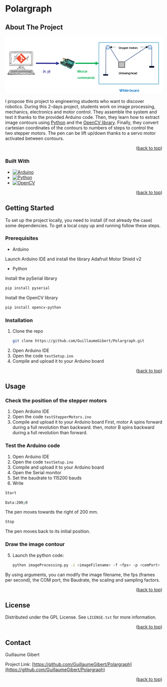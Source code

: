 # Polargraph

## About The Project

[![Project Screen Shot][project-screenshot]]()

I propose this project to engineering students who want to discover robotics. During this 2-days project, students work on image processing, mechanics, electronics and motor control. They assemble the system and test it thanks to the provided Arduino code. Then, they learn how to extract image contours using [Python](https://www.python.org/) and the [OpenCV library](https://opencv.org/). Finally, they convert cartesian coordinates of the contours to numbers of steps to control the two stepper motors. The pen can be lift up/down thanks to a servo motor activated between contours.

<p align="right">(<a href="#readme-top">back to top</a>)</p>

### Built With

* [![Arduino][arduino-shield]][arduino-url]
* [![Python][python-shield]][python-url]
* [![OpenCV][opencv-shield]][opencv-url]

<p align="right">(<a href="#readme-top">back to top</a>)</p>

<!-- GETTING STARTED -->
## Getting Started

To set up the project locally, you need to install (if not already the case) some dependencies.
To get a local copy up and running follow these steps.

### Prerequisites

* Arduino

Launch Arduino IDE and install the library Adafruit Motor Shield v2

* Python

Install the pySerial library
  ```sh
  pip install pyserial
  ```
  
Install the OpenCV library
  ```sh
  pip install opencv-python
  ```

### Installation

1. Clone the repo
   ```sh
   git clone https://github.com/GuillaumeGibert/Polargraph.git
   ```
2. Open Arduino IDE
3. Open the code `testSetup.ino`
4. Compile and upload it to your Arduino board

<p align="right">(<a href="#readme-top">back to top</a>)</p>


<!-- USAGE EXAMPLES -->
## Usage

### Check the position of the stepper motors

1. Open Arduino IDE
2. Open the code `testStepperMotors.ino`
3. Compile and upload it to your Arduino board
First, motor A spins forward during a full revolution than backward. then, motor B spins backward during a full revolution than forward.

### Test the Arduino code
1. Open Arduino IDE
2. Open the code `testSetup.ino`
3. Compile and upload it to your Arduino board
4. Open the Serial monitor
5. Set the baudrate to 115200 bauds
6. Write 
```sh
Start
```
```sh
Data:200;0
```
The pen moves towards the right of 200 mm.
```sh
Stop
```
The pen moves back to its initial position.

### Draw the image contour

5. Launch the python code:
   ```sh
   python imageProcessing.py -i <imageFilename> -f <fps> -p <comPort> -b <baudrate> -s <scaling> -c <sampling>
   ```
By using arguments, you can modify the image filename, the fps (frames per second), the COM port, the Baudrate, the scaling and sampling factors.

<p align="right">(<a href="#readme-top">back to top</a>)</p>


<!-- LICENSE -->
## License

Distributed under the GPL License. See `LICENSE.txt` for more information.

<p align="right">(<a href="#readme-top">back to top</a>)</p>


<!-- CONTACT -->
## Contact

Guillaume Gibert

Project Link: [https://github.com/GuillaumeGibert/Polargraph](https://github.com/GuillaumeGibert/Polargraph)

<p align="right">(<a href="#readme-top">back to top</a>)</p>


<!-- MARKDOWN LINKS & IMAGES -->
<!-- https://www.markdownguide.org/basic-syntax/#reference-style-links -->
[arduino-shield]: https://img.shields.io/badge/Arduino_IDE-00979D?style=for-the-badge&logo=arduino&logoColor=white
[arduino-url]: https://www.arduino.cc/
[python-shield]: https://img.shields.io/badge/Python-3776AB?style=for-the-badge&logo=python&logoColor=white
[python-url]: https://www.python.org/
[opencv-shield]: https://img.shields.io/badge/OpenCV-27338e?style=for-the-badge&logo=OpenCV&logoColor=white
[opencv-url]: https://opencv.org/

[project-screenshot]: images/screenshot.png

[contributors-shield]: https://img.shields.io/github/contributors/GuillaumeGibert/Polargraph.svg?style=for-the-badge
[contributors-url]: https://github.com/GuillaumeGibert/Polargraph/graphs/contributors
[forks-shield]: https://img.shields.io/github/forks/GuillaumeGibert/Polargraph.svg?style=for-the-badge
[forks-url]: https://github.com/GuillaumeGibert/Polargraph/network/members
[stars-shield]: https://img.shields.io/github/stars/GuillaumeGibert/Polargraph.svg?style=for-the-badge
[stars-url]: https://github.com/GuillaumeGibert/Polargraph/stargazers
[issues-shield]: https://img.shields.io/github/issues/GuillaumeGibert/Polargraph.svg?style=for-the-badge
[issues-url]: https://github.com/GuillaumeGibert/Polargraph/issues
[license-shield]: https://img.shields.io/github/license/GuillaumeGibert/Polargraph.svg?style=for-the-badge
[license-url]: https://github.com/GuillaumeGibert/Polargraph/blob/master/LICENSE.txt
[linkedin-shield]: https://img.shields.io/badge/-LinkedIn-black.svg?style=for-the-badge&logo=linkedin&colorB=555
[linkedin-url]: https://linkedin.com/in/guillaume-gibert-06502ba4
